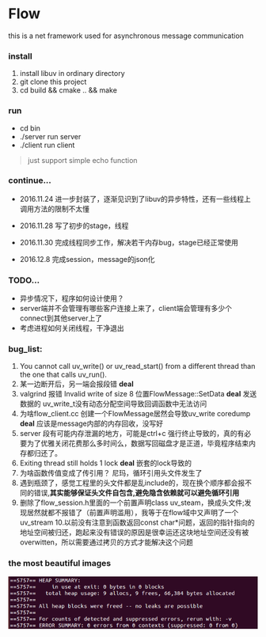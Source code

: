 # Flow
this is a net framework used for asynchronous message communication

### install
1. install libuv in ordinary directory
2. git clone this project
3. cd build && cmake .. && make

### run
- cd bin
- ./server    run server
- ./client    run client

> just support simple echo function

### continue...
- 2016.11.24 进一步封装了，逐渐见识到了libuv的异步特性，还有一些线程上调用方法的限制不太懂

- 2016.11.28 写了初步的stage，线程

- 2016.11.30 完成线程同步工作，解决若干内存bug，stage已经正常使用

- 2016.12.8 完成session，message的json化

### TODO...
- 异步情况下，程序如何设计使用？
- server端并不会管理有哪些客户连接上来了，client端会管理有多少个connect到其他server上了
- 考虑进程如何关闭线程，干净退出
### bug_list:
1. You cannot call uv_write() or uv_read_start() from a different thread than the one that calls uv_run().
2. 某一边断开后，另一端会报段错  **deal**
3. valgrind 报错 Invalid write of size 8 位置FlowMessage::SetData **deal** 发送数据的 uv_write_t没有动态分配空间导致回调函数中无法访问
4. 为啥flow_client.cc 创建一个FlowMessage居然会导致uv_write coredump **deal** 应该是message内部的内存回收，没写好
5. server 段有可能内存泄漏的地方，可能是ctrl+c 强行终止导致的，真的有必要为了优雅关闭花费那么多时间么，数据写回磁盘才是正道，毕竟程序结束内存都归还了。
6. Exiting thread still holds 1 lock **deal** 嵌套的lock导致的
7. 为啥函数传值变成了传引用？ 尼玛，循环引用头文件发生了
8. 遇到瓶颈了，感觉工程里的头文件都是乱include的，现在换个顺序都会报不同的错误,**其实能够保证头文件自包含,避免隐含依赖就可以避免循环引用**
9. 删除了flow_session.h里面的一个前置声明class uv_steam，换成头文件;发现居然就都不报错了（前置声明滥用），我等于在flow域中又声明了一个uv_stream
10.以前没有注意到函数返回const char*问题，返回的指针指向的地址空间被归还，跑起来没有错误的原因是很幸运还这块地址空间还没有被overwitten，所以需要通过拷贝的方式才能解决这个问题
### the most beautiful images

![0 error memory](https://github.com/hunterzhao/flow/blob/master/images/happy1.png)